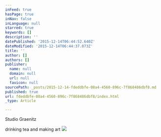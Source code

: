 ```yaml
---
inFeed: true
hasPage: true
inNav: false
inLanguage: null
starred: true
keywords: []
description: ''
datePublished: '2015-12-14T06:44:52.640Z'
dateModified: '2015-12-14T06:44:37.073Z'
title: ''
author: []
authors: []
publisher:
  name: null
  domain: null
  url: null
  favicon: null
sourcePath: _posts/2015-12-14-fdeddbfe-08a4-4560-896c-7f868486dbf8.md
published: true
url: fdeddbfe-08a4-4560-896c-7f868486dbf8/index.html
_type: Article

---
```

Studio Graenitz 

drinking tea and making art
![](https://the-grid-user-content.s3-us-west-2.amazonaws.com/03a902de-a7fd-44b0-bb25-8a0227e357a3.jpg)